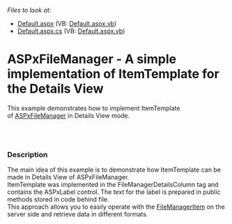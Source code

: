 <!-- default file list -->
*Files to look at*:

* [Default.aspx](./CS/Default.aspx) (VB: [Default.aspx.vb](./VB/Default.aspx.vb))
* [Default.aspx.cs](./CS/Default.aspx.cs) (VB: [Default.aspx.vb](./VB/Default.aspx.vb))
<!-- default file list end -->
# ASPxFileManager - A simple implementation of ItemTemplate for the Details View


<p>This example demonstrates how to implement ItemTemplate of <a href="https://documentation.devexpress.com/AspNet/CustomDocument9030.aspx">ASPxFileManager</a> in Details View mode. </p>
<br><br>


<h3>Description</h3>

<p>The main idea of this example is to&nbsp;demonstrate&nbsp;how&nbsp;ItemTemplate&nbsp;can be made in Details View of ASPxFileManager.<br>ItemTemplate was implemented in&nbsp;the FileManagerDetailsColumn tag and contains the ASPxLabel control. The text for the label is prepared in public methods stored in code behind file. <br>This approach allows you to easily operate with the&nbsp;<a href="https://documentation.devexpress.com/#AspNet/clsDevExpressWebFileManagerItemtopic">FileManagerItem</a>&nbsp;on the server side and&nbsp;retrieve data in different formats.</p>

<br/>


